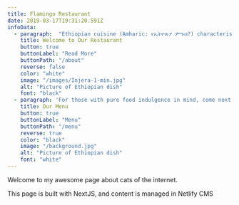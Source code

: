 ```yaml
---
title: Flamingo Restaurant
date: 2019-03-17T19:31:20.591Z
infoData:
  - paragraph:  "Ethiopian cuisine (Amharic: የኢትዮጵያ ምግብ?) characteristically consists of vegetable and often very spicy meat dishes. This is usually in the form of wat, a thick stew, served atop injera, a large sourdough flatbread, which is about 50 centimeters (20 inches) in diameter and made out of fermented teff flour. Ethiopians eat exclusively with their right hands, using pieces of injera to pick up bites of entrées and side dishes. The cuisine is one of the world’s healthiest and most flavorful, not to mention most photogenic. Ethiopians are rightly proud of their culture and take pains to preserve traditional food ways..."
    title: Welcome to Our Restaurant
    button: true
    buttonLabel: "Read More"
    buttonPath: "/about"
    reverse: false
    color: "white"
    image: "/images/Injera-1-min.jpg"
    alt: "Picture of Ethiopian dish"
    font: "black"
  - paragraph: 'For those with pure food indulgence in mind, come next door and sate your desires with our ever changing internationally and seasonally inspired small plates. We love food, lots of different food, just like you.'
    title: Our Menu
    button: true
    buttonLabel: "Menu"
    buttonPath: "/menu"
    reverse: true
    color: "black"
    image: "/background.jpg"
    alt: "Picture of Ethiopian dish"
    font: "white"
---
```

Welcome to my awesome page about cats of the internet.

This page is built with NextJS, and content is managed in Netlify CMS